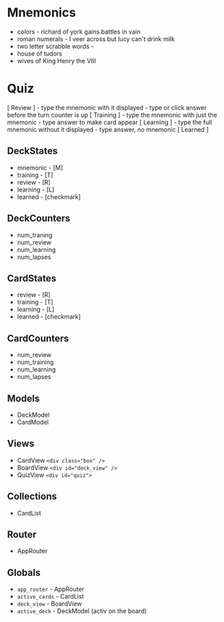 # Mnemonics

* colors - richard of york gains battles in vain
* roman numerals - I veer across but lucy can't drink milk
* two letter scrabble words -
* house of tudors
* wives of King Henry the VIII

# Quiz
[ Review ]
    - type the mnemonic with it displayed
    - type or click answer before the turn counter is up
[ Training ]
    - type the mnemonic with just the mnemonic
    - type answer to make card appear
[ Learning ]
    - type the full mnemonic without it displayed
    - type answer, no mnemonic
[ Learned ]

## DeckStates
* mnemonic - [M]
* training - [T]
* review - [R]
* learning - [L]
* learned - [checkmark]

## DeckCounters
* num\_traning
* num\_review
* num\_learning
* num\_lapses

## CardStates
* review - [R]
* training - [T]
* learning - [L]
* learned - [checkmark]

## CardCounters
* num\_review
* num\_training
* num\_learning
* num\_lapses


## Models

* DeckModel
* CardModel

## Views

* CardView  `<div class="box" />`
* BoardView `<div id="deck_view" />`
* QuizView `<div id="quiz">`

## Collections

* CardList

## Router

* AppRouter

## Globals

* `app_router` - AppRouter
* `active_cards` - CardList
* `deck_view` - BoardView 
* `active_deck` - DeckModel (activ on the board)

